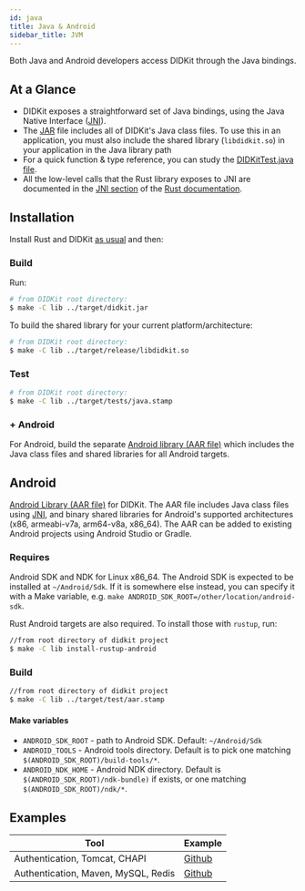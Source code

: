```yaml
---
id: java
title: Java & Android
sidebar_title: JVM
---
```


[path-packages]: https://dart.dev/tools/pub/dependencies#path-packages
[packages-plugins]: https://flutter.dev/developing-packages/
[JAR]: https://en.wikipedia.org/wiki/JAR_(file_format)
[JNI]: https://en.wikipedia.org/wiki/Java_Native_Interface

Both Java and Android developers access DIDKit through the Java bindings.

## At a Glance

- DIDKit exposes a straightforward set of Java bindings, using the Java Native Interface ([JNI][]).  
- The [JAR][] file includes all of DIDKit's Java class files. To use this in an
  application, you must also include the shared library (`libdidkit.so`) in your
  application in the Java library path
- For a quick function & type reference, you can study the [DIDKitTest.java
  file](https://github.com/spruceid/didkit/lib/java/test/com/spruceid/DIDKitTest.java). 
- All the low-level calls that the Rust library exposes to JNI are documented in the
  [JNI section](https://rust.didkit.dev/didkit/jni/index.html) of the [Rust
  documentation](https://rust.didkit.dev/didkit). 


## Installation

Install Rust and DIDKit [as usual](/docs/didkit/install/#manual) and then: 

### Build

Run:
```sh
# from DIDKit root directory:
$ make -C lib ../target/didkit.jar
```

To build the shared library for your current platform/architecture:
```sh
# from DIDKit root directory:
$ make -C lib ../target/release/libdidkit.so
```

### Test

```sh
# from DIDKit root directory:
$ make -C lib ../target/tests/java.stamp
```

### + Android

For Android, build the separate [Android library (AAR file)](#android) which includes the Java class files and shared libraries for all Android targets.

## Android

[Android Library (AAR file)][AAR] for DIDKit. The AAR file includes Java class files using [JNI][], and binary shared libraries for Android's supported architectures (x86, armeabi-v7a, arm64-v8a, x86\_64). The AAR can be added to existing Android projects using Android Studio or Gradle.

### Requires

Android SDK and NDK for Linux x86\_64. The Android SDK is expected to be installed at `~/Android/Sdk`. If it is somewhere else instead, you can specify it with a Make variable, e.g. `make ANDROID_SDK_ROOT=/other/location/android-sdk`. 

Rust Android targets are also required. To install those with `rustup`, run:
```sh
//from root directory of didkit project
$ make -C lib install-rustup-android
```

### Build

```sh
//from root directory of didkit project
$ make -C lib ../target/test/aar.stamp
```

#### Make variables

- `ANDROID_SDK_ROOT` - path to Android SDK. Default: `~/Android/Sdk`
- `ANDROID_TOOLS` - Android tools directory. Default is to pick one matching `$(ANDROID_SDK_ROOT)/build-tools/*`.
- `ANDROID_NDK_HOME` - Android NDK directory. Default is `$(ANDROID_SDK_ROOT)/ndk-bundle)` if exists, or one matching `$(ANDROID_SDK_ROOT)/ndk/*`.

[AAR]: https://developer.android.com/studio/projects/android-library.html#aar-contents
[JNI]: https://en.wikipedia.org/wiki/Java_Native_Interface

## Examples

|Tool|Example|
|---|---|
|Authentication, Tomcat, CHAPI|[Github](https://github.com/spruceid/didkit/examples/java-jsp/readme.md)|
|Authentication, Maven, MySQL, Redis|[Github](https://github.com/spruceid/didkit/examples/java-springboot/readme.md)|